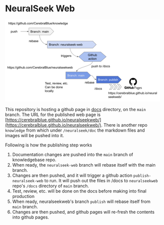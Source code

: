 # NeuralSeek Web

![publish-process](neuralseek-web-publish-overview.png)

This repository is hosting a github page in [docs](./docs) directory, on the `main` branch. The URL for the published web page is [https://cerebralblue.github.io/neuralseekweb/](https://cerebralblue.github.io/neuralseekweb/). There is another repo `knowledge` from which under `/neuralseek/doc` the markdown files and images will be pushed into it.

Following is how the publishing step works

1. Documentation changes are pushed into the `main` branch of knowledgebase repo.
2. When ready, the `neuralseek-web` branch will rebase itself with the main branch.
3. Changes are then pushed, and it will trigger a github action `publish-neuralseek-web` to run. It will push out the files in /docs to `neuralseekweb` repo's `/docs` directory of `main` branch.
4. Test, review, etc. will be done on the docs before making into final production
5. When ready, neuralseekweb's branch `publish` will rebase itself from `main` branch.
6. Changes are then pushed, and github pages will re-fresh the contents into github pages.
